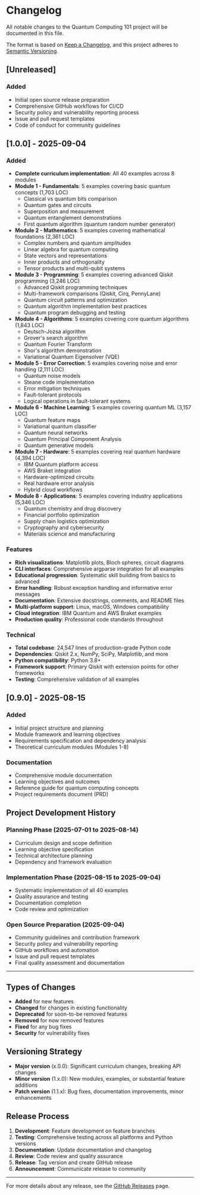# Changelog

All notable changes to the Quantum Computing 101 project will be documented in this file.

The format is based on [Keep a Changelog](https://keepachangelog.com/en/1.0.0/),
and this project adheres to [Semantic Versioning](https://semver.org/spec/v2.0.0.html).

## [Unreleased]

### Added
- Initial open source release preparation
- Comprehensive GitHub workflows for CI/CD
- Security policy and vulnerability reporting process
- Issue and pull request templates
- Code of conduct for community guidelines

## [1.0.0] - 2025-09-04

### Added
- **Complete curriculum implementation**: All 40 examples across 8 modules
- **Module 1 - Fundamentals**: 5 examples covering basic quantum concepts (1,703 LOC)
  - Classical vs quantum bits comparison
  - Quantum gates and circuits
  - Superposition and measurement
  - Quantum entanglement demonstrations
  - First quantum algorithm (quantum random number generator)
- **Module 2 - Mathematics**: 5 examples covering mathematical foundations (2,361 LOC)
  - Complex numbers and quantum amplitudes
  - Linear algebra for quantum computing
  - State vectors and representations
  - Inner products and orthogonality
  - Tensor products and multi-qubit systems
- **Module 3 - Programming**: 5 examples covering advanced Qiskit programming (3,246 LOC)
  - Advanced Qiskit programming techniques
  - Multi-framework comparisons (Qiskit, Cirq, PennyLane)
  - Quantum circuit patterns and optimization
  - Quantum algorithm implementation best practices
  - Quantum program debugging and testing
- **Module 4 - Algorithms**: 5 examples covering core quantum algorithms (1,843 LOC)
  - Deutsch-Jozsa algorithm
  - Grover's search algorithm
  - Quantum Fourier Transform
  - Shor's algorithm demonstration
  - Variational Quantum Eigensolver (VQE)
- **Module 5 - Error Correction**: 5 examples covering noise and error handling (2,111 LOC)
  - Quantum noise models
  - Steane code implementation
  - Error mitigation techniques
  - Fault-tolerant protocols
  - Logical operations in fault-tolerant systems
- **Module 6 - Machine Learning**: 5 examples covering quantum ML (3,157 LOC)
  - Quantum feature maps
  - Variational quantum classifier
  - Quantum neural networks
  - Quantum Principal Component Analysis
  - Quantum generative models
- **Module 7 - Hardware**: 5 examples covering real quantum hardware (4,394 LOC)
  - IBM Quantum platform access
  - AWS Braket integration
  - Hardware-optimized circuits
  - Real hardware error analysis
  - Hybrid cloud workflows
- **Module 8 - Applications**: 5 examples covering industry applications (5,346 LOC)
  - Quantum chemistry and drug discovery
  - Financial portfolio optimization
  - Supply chain logistics optimization
  - Cryptography and cybersecurity
  - Materials science and manufacturing

### Features
- **Rich visualizations**: Matplotlib plots, Bloch spheres, circuit diagrams
- **CLI interfaces**: Comprehensive argparse integration for all examples
- **Educational progression**: Systematic skill building from basics to advanced
- **Error handling**: Robust exception handling and informative error messages
- **Documentation**: Extensive docstrings, comments, and README files
- **Multi-platform support**: Linux, macOS, Windows compatibility
- **Cloud integration**: IBM Quantum and AWS Braket examples
- **Production quality**: Professional code standards throughout

### Technical
- **Total codebase**: 24,547 lines of production-grade Python code
- **Dependencies**: Qiskit 2.x, NumPy, SciPy, Matplotlib, and more
- **Python compatibility**: Python 3.8+
- **Framework support**: Primary Qiskit with extension points for other frameworks
- **Testing**: Comprehensive validation of all examples

## [0.9.0] - 2025-08-15

### Added
- Initial project structure and planning
- Module framework and learning objectives
- Requirements specification and dependency analysis
- Theoretical curriculum modules (Modules 1-8)

### Documentation
- Comprehensive module documentation
- Learning objectives and outcomes
- Reference guide for quantum computing concepts
- Project requirements document (PRD)

## Project Development History

### Planning Phase (2025-07-01 to 2025-08-14)
- Curriculum design and scope definition
- Learning objective specification
- Technical architecture planning
- Dependency and framework evaluation

### Implementation Phase (2025-08-15 to 2025-09-04)
- Systematic implementation of all 40 examples
- Quality assurance and testing
- Documentation completion
- Code review and optimization

### Open Source Preparation (2025-09-04)
- Community guidelines and contribution framework
- Security policy and vulnerability reporting
- GitHub workflows and automation
- Issue and pull request templates
- Final quality assessment and documentation

---

## Types of Changes

- **Added** for new features
- **Changed** for changes in existing functionality  
- **Deprecated** for soon-to-be removed features
- **Removed** for now removed features
- **Fixed** for any bug fixes
- **Security** for vulnerability fixes

## Versioning Strategy

- **Major version** (x.0.0): Significant curriculum changes, breaking API changes
- **Minor version** (1.x.0): New modules, examples, or substantial feature additions
- **Patch version** (1.1.x): Bug fixes, documentation improvements, minor enhancements

## Release Process

1. **Development**: Feature development on feature branches
2. **Testing**: Comprehensive testing across all platforms and Python versions
3. **Documentation**: Update documentation and changelog
4. **Review**: Code review and quality assurance
5. **Release**: Tag version and create GitHub release
6. **Announcement**: Communicate release to community

---

For more details about any release, see the [GitHub Releases](https://github.com/AIComputing101/quantum-computing-101/releases) page.
